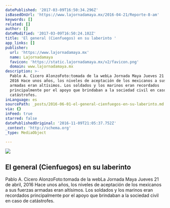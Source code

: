 ```yaml
---
datePublished: '2017-03-09T16:50:34.296Z'
isBasedOnUrl: 'https://www.lajornadamaya.mx/2016-04-21/Reporte-8-am'
keywords: []
related: []
author: []
dateModified: '2017-03-09T16:50:24.102Z'
title: 'El general (Cienfuegos) en su laberinto '
app_links: []
publisher:
  url: 'https://www.lajornadamaya.mx'
  name: Lajornadamaya
  favicon: 'https://static.lajornadamaya.mx/v2/favicon.png'
  domain: www.lajornadamaya.mx
description: >-
  Pablo A. Cicero AlonzoFoto:tomada de la webLa Jornada Maya Jueves 21 de abril,
  2016 Hace unos años, los niveles de aceptación de los mexicanos a sus fuerzas
  armadas eran altísimos. Los soldados y los marinos eran recordados
  principalmente por el apoyo que brindaban a la sociedad civil en caso de
  catástrofes.
inLanguage: es
sourcePath: _posts/2016-06-01-el-general-cienfuegos-en-su-laberinto.md
via: {}
inFeed: true
starred: false
datePublishedOriginal: '2016-11-09T21:05:37.752Z'
_context: 'http://schema.org'
_type: MediaObject

---
```

<article style=""><img src="https://s3-us-west-2.amazonaws.com/the-grid-img/p/ca4fa9e1af036e016116a19e8574381373eccd59.jpg" /><h1>El general (Cienfuegos) en su laberinto </h1><p>Pablo A. Cicero AlonzoFoto:tomada de la webLa Jornada Maya Jueves 21 de abril, 2016 Hace unos años, los niveles de aceptación de los mexicanos a sus fuerzas armadas eran altísimos. Los soldados y los marinos eran recordados principalmente por el apoyo que brindaban a la sociedad civil en caso de catástrofes.</p></article>